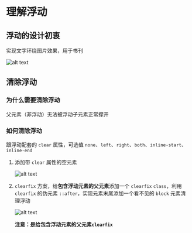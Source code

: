 # 理解浮动

## 浮动的设计初衷

实现文字环绕图片效果，用于书刊

![alt text](https://github.com/yaoshaohua/markdowndocs/blob/main/assets/css/4-1-1.png?raw=true)

## 清除浮动

### 为什么需要清除浮动

父元素（非浮动）无法被浮动子元素正常撑开

### 如何清除浮动

跟浮动配套的 `clear` 属性，可选值 `none`、`left`、`right`、`both`、`inline-start`、`inline-end`

1. 添加带 `clear` 属性的空元素

    ![alt text](https://github.com/yaoshaohua/markdowndocs/blob/main/assets/css/4-2-1.png?raw=true)

2. `clearfix` 方案，给**包含浮动元素的父元素**添加一个 `clearfix` `class`，利用 `clearfix` 的伪元素 `::after`，实现元素末尾添加一个看不见的 `block` 元素清理浮动

    ![alt text](https://github.com/yaoshaohua/markdowndocs/blob/main/assets/css/4-2-2.png?raw=true)

    **注意：是给包含浮动元素的父元素`clearfix`**

